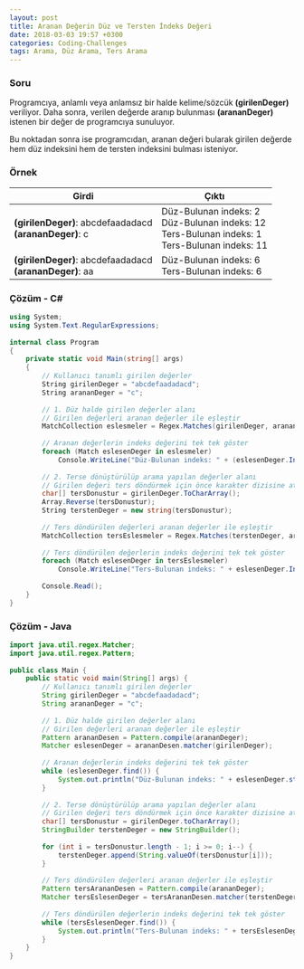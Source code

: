 ```yaml
---
layout: post
title: Aranan Değerin Düz ve Tersten İndeks Değeri
date: 2018-03-03 19:57 +0300
categories: Coding-Challenges
tags: Arama, Düz Arama, Ters Arama
---
```

### Soru
Programcıya, anlamlı veya anlamsız bir halde kelime/sözcük **(girilenDeger)** veriliyor. Daha sonra, verilen değerde aranıp bulunması **(arananDeger)** istenen bir değer de programcıya sunuluyor.

Bu noktadan sonra ise programcıdan, aranan değeri bularak girilen değerde hem düz indeksini hem de tersten indeksini bulması isteniyor.

### Örnek

| Girdi                                                         | Çıktı                                                                                                |
|---------------------------------------------------------------|------------------------------------------------------------------------------------------------------|
| **(girilenDeger)**: abcdefaadadacd <br> **(arananDeger)**: c  | Düz-Bulunan indeks: 2<br>Düz-Bulunan indeks: 12<br>Ters-Bulunan indeks: 1<br>Ters-Bulunan indeks: 11 |
| **(girilenDeger)**: abcdefaadadacd <br> **(arananDeger)**: aa | Düz-Bulunan indeks: 6<br>Ters-Bulunan indeks: 6                                                      |

### Çözüm - C#
```csharp
using System;
using System.Text.RegularExpressions;
 
internal class Program
{
    private static void Main(string[] args)
    {
        // Kullanıcı tanımlı girilen değerler
        String girilenDeger = "abcdefaadadacd";
        String arananDeger = "c";
 
        // 1. Düz halde girilen değerler alanı
        // Girilen değerleri aranan değerler ile eşleştir
        MatchCollection eslesmeler = Regex.Matches(girilenDeger, arananDeger);
 
        // Aranan değerlerin indeks değerini tek tek göster
        foreach (Match eslesenDeger in eslesmeler)
            Console.WriteLine("Düz-Bulunan indeks: " + (eslesenDeger.Index));
 
        // 2. Terse dönüştürülüp arama yapılan değerler alanı
        // Girilen değeri ters döndürmek için önce karakter dizisine at ve dizi metodu ile ters çevirerek string değere aktar
        char[] tersDonustur = girilenDeger.ToCharArray();
        Array.Reverse(tersDonustur);
        String terstenDeger = new string(tersDonustur);
 
        // Ters döndürülen değerleri aranan değerler ile eşleştir
        MatchCollection tersEslesmeler = Regex.Matches(terstenDeger, arananDeger);
 
        // Ters döndürülen değerlerin indeks değerini tek tek göster
        foreach (Match eslesenDeger in tersEslesmeler)
            Console.WriteLine("Ters-Bulunan indeks: " + eslesenDeger.Index);
 
        Console.Read();
    }
}
```

### Çözüm - Java
```java
import java.util.regex.Matcher;
import java.util.regex.Pattern;
 
public class Main {
    public static void main(String[] args) {
        // Kullanıcı tanımlı girilen değerler
        String girilenDeger = "abcdefaadadacd";
        String arananDeger = "c";
 
        // 1. Düz halde girilen değerler alanı
        // Girilen değerleri aranan değerler ile eşleştir
        Pattern arananDesen = Pattern.compile(arananDeger);
        Matcher eslesenDeger = arananDesen.matcher(girilenDeger);
 
        // Aranan değerlerin indeks değerini tek tek göster
        while (eslesenDeger.find()) {
            System.out.println("Düz-Bulunan indeks: " + eslesenDeger.start());
        }
 
        // 2. Terse dönüştürülüp arama yapılan değerler alanı
        // Girilen değeri ters döndürmek için önce karakter dizisine at ve for döngüsü ile string değere aktar
        char[] tersDonustur = girilenDeger.toCharArray();
        StringBuilder terstenDeger = new StringBuilder();
 
        for (int i = tersDonustur.length - 1; i >= 0; i--) {
            terstenDeger.append(String.valueOf(tersDonustur[i]));
        }
 
        // Ters döndürülen değerleri aranan değerler ile eşleştir
        Pattern tersArananDesen = Pattern.compile(arananDeger);
        Matcher tersEslesenDeger = tersArananDesen.matcher(terstenDeger);
 
        // Ters döndürülen değerlerin indeks değerini tek tek göster
        while (tersEslesenDeger.find()) {
            System.out.println("Ters-Bulunan indeks: " + tersEslesenDeger.start());
        }
    }
}
```
